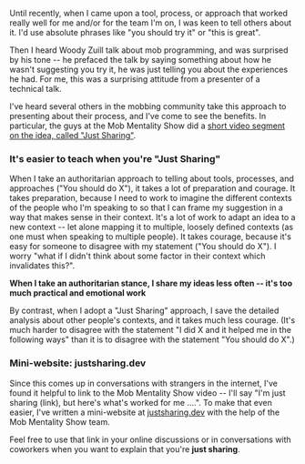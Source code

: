Until recently, when I came upon a tool, process, or approach that worked really
well for me and/or for the team I'm on, I was keen to tell others about it. I'd
use absolute phrases like "you should try it" or "this is great". 

Then I heard Woody Zuill talk about mob programming, and was surprised by his
tone -- he prefaced the talk by saying something about how he wasn't suggesting
you try it, he was just telling you about the experiences he had. For me, this
was a surprising attitude from a presenter of a technical talk.

I've heard several others in the mobbing community take this approach to
presenting about their process, and I've come to see the benefits. In
particular, the guys at the Mob Mentality Show did a
[short video segment on the idea, called "Just Sharing"](https://www.youtube.com/watch?v=-Ky60pu5YrE).

### It's easier to teach when you're "Just Sharing"

When I take an authoritarian approach to telling about tools, processes, and
approaches ("You should do X"), it takes a lot of preparation and courage. It
takes preparation, because I need to work to imagine the different contexts of
the people who I'm speaking to so that I can frame my suggestion in a way that
makes sense in their context. It's a lot of work to adapt an idea to a new
context -- let alone mapping it to multiple, loosely defined contexts (as one
must when speaking to multiple people). It takes courage, because it's easy for
someone to disagree with my statement ("You should do X"). I worry "what if I
didn't think about some factor in their context which invalidates this?".

**When I take an authoritarian stance, I share my ideas less often -- it's too
much practical and emotional work**

By contrast, when I adopt a "Just Sharing" approach, I save the detailed
analysis about other people's contexts, and it takes much less courage. (It's
much harder to disagree with the statement "I did X and it helped me in the
following ways" than it is to disagree with the statement "You should do X".)

### Mini-website: justsharing.dev

Since this comes up in conversations with strangers in the internet, I've found
it helpful to link to the Mob Mentality Show video -- I'll say "I'm just sharing
(link), but here's what's worked for me ....". To make that even easier, I've
written a mini-website at [justsharing.dev](justsharing.dev) with the help of
the Mob Mentality Show team.

Feel free to use that link in your online discussions or in conversations with
coworkers when you want to explain that you're **just sharing**.

